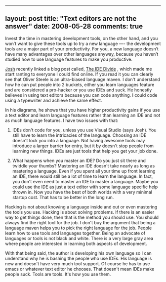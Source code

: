 
---
layout: post
title: "Text editors are not the answer"
date: 2008-05-28
comments: true
---


Invest the time in mastering development tools, on the other hand, and you won’t want to give these tools up to try a new language —- the development tools are a major part of your productivity. For you, a new language doesn’t have many advantages over other languages anyway, because you haven’t studied how to use language features to make you productive.  

[Josh][1]  recently linked a blog post called, [The IDE Divide][2] , which made me start ranting to everyone I could find online.  If you read it you can clearly see that Oliver Steele is an ultra-biased language maven.  I don't understand how he can put people into 2 buckets, either you learn languages feature and are considered a pro-hacker or you use IDEs and suck.  He honestly believes in using text editors because you can code anything.  I could code using a typewriter and achieve the same effect.

In his diagrams, he shows that you have higher productivity gains if you use a text editor and learn language features rather than learning an IDE and not as much language features.  I have two issues with that: 

1. IDEs don't code for you, unless you use Visual Studio (says Josh).  You still have to learn the intricacies of the language.  Choosing an IDE doesn't lock you into a language.  Not having awesome tools may introduce a larger barrier for entry, but it by doesn't stop people from learning new things. IDEs are just tools that help you get your job done. 

2. What happens when you master an IDE?  Do you just sit there and twiddle your thumbs?  Mastering an IDE doesn't take nearly as long as mastering a language.  Even if you spent all your time up front learning an IDE, there would still be a lot of time to learn the language.  In fact, you don't even need to master an IDE to master a language.  Maybe you could use the IDE as just a text editor with some language specific help thrown in.   Now you have the best of both worlds with a very minimal startup cost.  That has to be better in the long run.

Hacking is not about knowing a language inside and out or even mastering the tools you use.  Hacking is about solving problems.  If there is an easier way to get things done, then that is the method you should use.  You should always find the right tool for the job.  I don't buy the argument that being a language maven helps you to pick the right language for the job.  People learn how to use tools and languages together.  Being an advocate of languages or tools is not black and white.  There is a very large gray area where people are interested in learning both aspects of development.

With that being said, the author is developing his own language so I can understand why he is bashing the people who use IDEs.  His language is new and doesn't have very much tool support.  Of course he has to use emacs or whatever text editor he chooses.   That doesn't mean IDEs make people suck.  Tools are tools.  It's how you use them.


  [1]: http://jpstup.blogspot.com/
  [2]: http://osteele.com/archives/2004/11/ides
